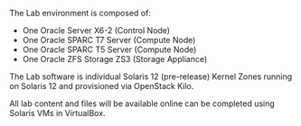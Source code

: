 The Lab environment is composed of:
* One Oracle Server X6-2 (Control Node)
* One Oracle SPARC T7 Server (Compute Node)
* One Oracle SPARC T5 Server (Compute Node)
* One Oracle ZFS Storage ZS3 (Storage Appliance)

The Lab software is individual Solaris 12 (pre-release) Kernel Zones running
on Solaris 12 and provisioned via OpenStack Kilo.

All lab content and files will be available online can be completed using
Solaris VMs in VirtualBox.
